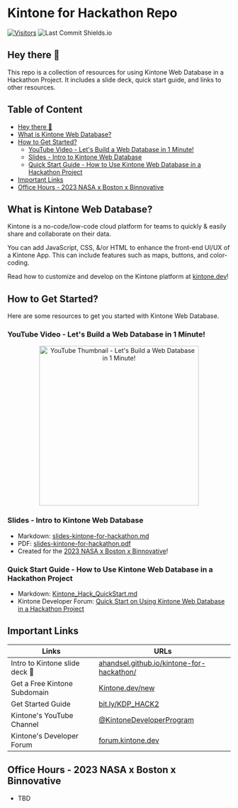 # Kintone for Hackathon Repo

[![Visitors](https://api.visitorbadge.io/api/visitors?path=https%3A%2F%2Fgithub.com%2Fahandsel%2Fkintone-for-hackathon&countColor=%23263759)](https://visitorbadge.io/status?path=https%3A%2F%2Fgithub.com%2Fahandsel%2Fkintone-for-hackathon) ![Last Commit Shields.io](https://img.shields.io/github/last-commit/ahandsel/kintone-for-hackathon?style=for-the-badge)

## Hey there 👋
This repo is a collection of resources for using Kintone Web Database in a Hackathon Project. It includes a slide deck, quick start guide, and links to other resources.

## Table of Content <!-- omit in toc -->

* [Hey there 👋](#hey-there-)
* [What is Kintone Web Database?](#what-is-kintone-web-database)
* [How to Get Started?](#how-to-get-started)
  * [YouTube Video - Let's Build a Web Database in 1 Minute!](#youtube-video---lets-build-a-web-database-in-1-minute)
  * [Slides - Intro to Kintone Web Database](#slides---intro-to-kintone-web-database)
  * [Quick Start Guide - How to Use Kintone Web Database in a Hackathon Project](#quick-start-guide---how-to-use-kintone-web-database-in-a-hackathon-project)
* [Important Links](#important-links)
* [Office Hours - 2023 NASA x Boston x Binnovative](#office-hours---2023-nasa-x-boston-x-binnovative)

## What is Kintone Web Database?
Kintone is a no-code/low-code cloud platform for teams to quickly & easily share and collaborate on their data.

You can add JavaScript, CSS, &/or HTML to enhance the front-end UI/UX of a Kintone App. This can include features such as maps, buttons, and color-coding.

Read how to customize and develop on the Kintone platform at [kintone.dev](http://kintone.dev/)!

## How to Get Started?
Here are some resources to get you started with Kintone Web Database.

### YouTube Video - Let's Build a Web Database in 1 Minute!

<div align="center">
  <a href="https://youtu.be/LfsPml1k7Ig">
    <img height="360" alt="YouTube Thumbnail - Let's Build a Web Database in 1 Minute!"
      src="https://i.ytimg.com/vi/LfsPml1k7Ig/hqdefault.jpg">
  </a>
</div>

### Slides - Intro to Kintone Web Database

* Markdown: [slides-kintone-for-hackathon.md](slides-kintone-for-hackathon.md)
* PDF: [slides-kintone-for-hackathon.pdf](slides-kintone-for-hackathon.pdf)
* Created for the [2023 NASA x Boston x Binnovative](https://www.binnovative.org/isac2023/)!

### Quick Start Guide - How to Use Kintone Web Database in a Hackathon Project

* Markdown: [Kintone_Hack_QuickStart.md](Kintone_Hack_QuickStart.md)
* Kintone Developer Forum: [Quick Start on Using Kintone Web Database in a Hackathon Project](https://forum.kintone.dev/t/611)

## Important Links

| Links                         | URLs                                                                                                                      |
| ----------------------------- | ------------------------------------------------------------------------------------------------------------------------- |
| Intro to Kintone slide deck 🎥 | [ahandsel.github.io/kintone-for-hackathon/](https://ahandsel.github.io/kintone-for-hackathon/)                            |
| Get a Free Kintone Subdomain  | [Kintone.dev/new](https://kintone.dev/en/developer-license-registration-form/#terms-of-service-for-the-developer-license) |
| Get Started Guide             | [bit.ly/KDP_HACK2](https://bit.ly/KDP_HACK2)                                                                              |
| Kintone's YouTube Channel     | [@KintoneDeveloperProgram](https://www.youtube.com/@KintoneDeveloperProgram)                                              |
| Kintone's Developer Forum     | [forum.kintone.dev](https://forum.kintone.dev/)                                                                           |

## Office Hours - 2023 NASA x Boston x Binnovative

* TBD
